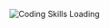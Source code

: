 ![Coding Skills Loading](https://github.com/pxolsen/pxolsen/assets/121891212/8befe9dc-6358-440d-b793-792061381244)

